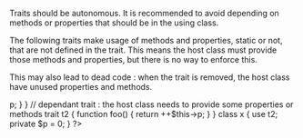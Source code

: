Traits should be autonomous. It is recommended to avoid depending on methods or properties that should be in the using class.

The following traits make usage of methods and properties, static or not, that are not defined in the trait. This means the host class must provide those methods and properties, but there is no way to enforce this. 

This may also lead to dead code : when the trait is removed, the host class have unused properties and methods.

<?php

// autonomous trait : all it needs is within the trait
trait t {
    private $p = 0;
    
    function foo() {
        return ++$this->p;
    }
}

// dependant trait : the host class needs to provide some properties or methods
trait t2 {
    function foo() {
        return ++$this->p;
    }
}

class x {
    use t2;
    
    private $p = 0;
}
?>


